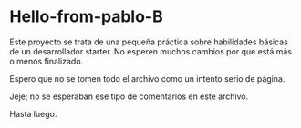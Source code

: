 # Hello-from-pablo-B

Este proyecto se trata de una pequeña práctica sobre habilidades básicas de un desarrollador starter.
No esperen muchos cambios por que está más o menos finalizado.

Espero que no se tomen todo el archivo como un intento serio de página.

Jeje; no se esperaban ese tipo de comentarios en este archivo.

Hasta luego.
